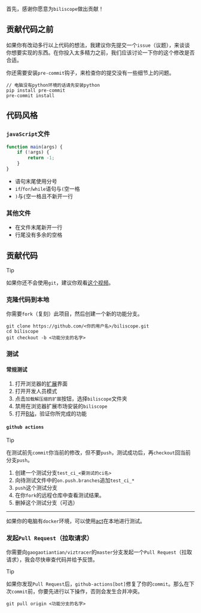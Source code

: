 首先，感谢你愿意为`biliscope`做出贡献！

## 贡献代码之前

如果你有改动多行以上代码的想法，我建议你先提交一个`issue`（议题），来谈谈你想要实现的东西。在你投入太多精力之前，我们应该讨论一下你的这个修改是否合适。

你还需要安装`pre-commit`钩子，来检查你的提交没有一些细节上的问题。

```
// 电脑没有python环境的话请先安装python
pip install pre-commit
pre-commit install
```

## 代码风格

### `javaScript`文件

```js
function main(args) {
    if (!args) {
        return -1;
    }
}
```

- 语句末尾使用分号
- `if`/`for`/`while`语句与`(`空一格
- `)`与`{`空一格且不新开一行

### 其他文件

- 在文件末尾新开一行
- 行尾没有多余的空格

## 贡献代码

> [!TIP]
> 如果你还不会使用`git`，建议你观看[这个视频](https://www.bilibili.com/video/BV19e4y1q7JJ/)。

### 克隆代码到本地

你需要`fork`（复刻）此项目，然后创建一个新的功能分支。

```
git clone https://github.com/<你的用户名>/biliscope.git
cd biliscope
git checkout -b <功能分支的名字>
```

### 测试

#### 常规测试

1. 打开浏览器的[扩展](chrome://extensions/)界面
2. 打开开发人员模式
3. 点击`加载解压缩的扩展`按钮，选择`biliscope`文件夹
4. 禁用在浏览器扩展市场安装的`biliscope`
5. 打开[B站](https://www.bilibili.com/)，验证你所完成的功能

#### `github actions`

> [!TIP]
> 在测试前先`commit`你当前的修改，但不要`push`，测试成功后，再`checkout`回当前分支`push`。

1. 创建一个测试分支`test_ci_<要测试的ci名>`
2. 向待测试文件中的`on.push.branches`追加`test_ci_*`
3. `push`这个测试分支
4. 在你`fork`的远程仓库中查看测试结果。
5. 删掉这个测试分支（可选）

---

如果你的电脑有`docker`环境，可以使用[act](https://github.com/nektos/act)在本地进行测试。

### 发起`Pull Request`（拉取请求）

你需要向`gaogaotiantian/viztracer`的`master`分支发起一个`Pull Request`（拉取请求），我会尽快审查代码并给予反馈。

> [!TIP]
> 如果你发现`Pull Request`后，`github-actions[bot]`修复了你的`commit`。那么在下次`commit`前，你要先进行以下操作，否则会发生合并冲突。
> ```
> git pull origin <功能分支的名字>
> ```
